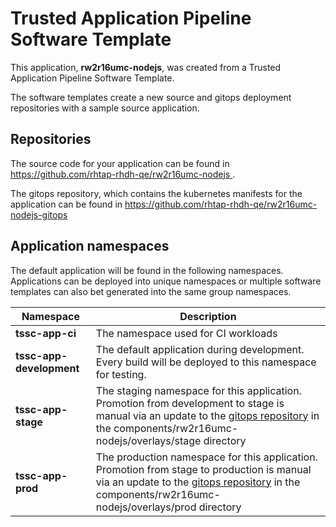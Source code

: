 # Trusted Application Pipeline Software Template

This application, **rw2r16umc-nodejs**, was created from a Trusted Application Pipeline Software Template.

The software templates create a new source and gitops deployment repositories with a sample source application. 

## Repositories

The source code for your application can be found in [https://github.com/rhtap-rhdh-qe/rw2r16umc-nodejs ](https://github.com/rhtap-rhdh-qe/rw2r16umc-nodejs ).
 
The gitops repository, which contains the kubernetes manifests for the application can be found in 
[https://github.com/rhtap-rhdh-qe/rw2r16umc-nodejs-gitops ](https://github.com/rhtap-rhdh-qe/rw2r16umc-nodejs-gitops ) 

## Application namespaces 

The default application will be found in the following namespaces. Applications can be deployed into unique namespaces or multiple software templates can also bet generated into the same group namespaces.  

|  Namespace   |  Description   |  
| -------- | -------- |
| **tssc-app-ci** | The namespace used for CI workloads |
| **tssc-app-development** | The default application during development. Every build will be deployed to this namespace for testing. |
| **tssc-app-stage** | The staging namespace for this application. Promotion from development to stage is manual via an update to the [gitops repository](https://github.com/rhtap-rhdh-qe/rw2r16umc-nodejs-gitops ) in the components/rw2r16umc-nodejs/overlays/stage directory |
| **tssc-app-prod** | The production namespace for this application. Promotion from stage to production is manual via an update to the [gitops repository](https://github.com/rhtap-rhdh-qe/rw2r16umc-nodejs-gitops ) in the components/rw2r16umc-nodejs/overlays/prod directory |
